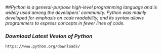 

##*Python is a general-purpose high-level programming language and is widely used among the developers’ community. 
Python was mainly developed for emphasis on code readability, and its syntax allows programmers to express concepts in fewer lines of code.*

### *Download Latest Vesion of Python*
```
https://www.python.org/downloads/
```
